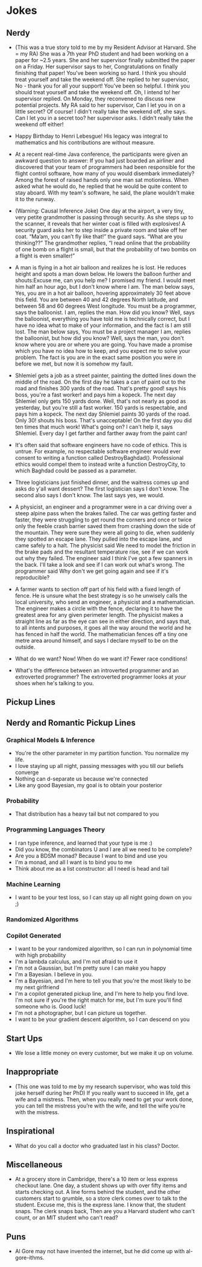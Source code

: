 # Jokes

## Nerdy

- (This was a true story told to me by my Resident Advisor at Harvard. She = my RA) She was a 7th year
  PhD student and had been working on a paper for ~2.5 years. She and her supervisor finally submitted
  the paper on a Friday. Her supervisor says to her, Congratulations on finally finishing that paper!
  You've been working so hard. I think you should treat yourself and take the weekend off. She replied
  to her supervisor, No - thank you for all your support! You've been so helpful. I think you should
  treat yourself and take the weekend off. Oh, I intend to! her supervisor replied. On Monday, they
  reconvened to discuss new potential projects. My RA said to her supervisor, Can I let you in on a
  little secret? Of course! I didn't really take the weekend off, she says. Can I let you in
  a secret too? her supervisor asks. I didn't really take the weekend off either!

- Happy Birthday to Henri Lebesgue! His legacy was integral to mathematics and his contributions 
  are without measure.

- At a recent real-time Java conference, the participants were given an awkward question to answer: 
  If you had just boarded an airliner and discovered that your team of programmers had been responsible
  for the flight control software, how many of you would disembark immediately? Among the forest of 
  raised hands only one man sat motionless. When asked what he would do, he replied that he would be 
  quite content to stay aboard. With my team's software, he said, the plane wouldn't make it to 
  the runway.


- (Warning: Causal Inference Joke) One day at the airport, a very tiny, very petite grandmother is passing through security. As she steps up
  to the scanner, it reveals that her winter coat is filled with explosives! A security guard asks her to
  step inside a private room and take off her coat. “Ma’am, you can’t fly like that!” the guard says.
  “What are you thinking??” The grandmother replies, “I read online that the probability of one bomb on a
  flight is small, but that the probability of two bombs on a flight is even smaller!”
  
- A man is flying in a hot air balloon and realizes he is lost. He reduces height and spots a man down below.
  He lowers the balloon further and shouts:Excuse me, can you help me? I promised my friend. I would meet him
  half an hour ago, but I don't know where I am. The man below says, Yes, you are in a hot air balloon, hovering approximately 30 feet above this field. You are between 40 and 42 degrees North latitude, and between 58 and 60 degrees West longitude. You must be a programmer, says the balloonist.
  I am, replies the man. How did you know?
  Well, says the balloonist, everything you have told me is technically correct, but I have no idea what to make of your information, and the fact is I am still lost.
  The man below says, You must be a project manager
  I am, replies the balloonist, but how did you know?
  Well, says the man, you don't know where you are or where you are going. You have made a promise which you have no idea how to keep, and you expect me to solve your problem. The fact is you are in the exact same position you were in before we met, but now it is somehow my fault.
  
- Shlemiel gets a job as a street painter, painting the dotted lines down the middle of the road. On the first day he takes a can of paint out to the road and finishes 300 yards of the road. That's pretty good! says his boss, you're a fast worker! and pays him a kopeck.
  The next day Shlemiel only gets 150 yards done. Well, that's not nearly as good as yesterday, but you're still a fast worker. 150 yards is respectable, and pays him a kopeck.
  The next day Shlemiel paints 30 yards of the road. Only 30! shouts his boss. That's unacceptable! On the first day you did ten times that much work! What's going on? I can't help it, says Shlemiel. Every day I get farther and farther away from the paint can!

-  It's often said that software engineers have no code of ethics. This is untrue. For example, no respectable software
   engineer would ever consent to writing a function called DestroyBaghdad(). Professional ethics would compel them to instead write a function DestroyCity, to which Baghdad could be passed as a parameter.

- Three logisticians just finished dinner, and the waitress comes up and asks do y'all want dessert?
  The first logistician says I don't know. The second also says I don't know. The last says yes, we would.

-  A physicist, an engineer and a programmer were in a car driving over a steep alpine pass when the brakes failed.
   The car was getting faster and faster, they were struggling to get round the corners and once or twice only the
   feeble crash barrier saved them from crashing down the side of the mountain. They were sure they were all going to die, when suddenly they spotted an escape lane. They pulled into the escape lane, and came safely to a halt. The physicist said We need to model the friction in the brake pads and the resultant temperature rise, see if we can work out why they failed. The engineer said I think I've got a few spanners in the back. I'll take a look and see if I can work out what's wrong. The programmer said Why don't we get going again and see if it's reproducible?

- A farmer wants to section off part of his field with a fixed length of fence. He is unsure what the best strategy is so he unwisely calls the local university, who send an engineer, a physicist and a mathematician.
  The engineer makes a circle with the fence, declaring it to have the greatest area for any given perimeter length.
  The physicist makes a straight line as far as the eye can see in either direction, and says that, to all intents and purposes, it goes all the way around the world and he has fenced in half the world.
  The mathematician fences off a tiny one metre area around himself, and says I declare myself to be on the outside.

- What do we want?
Now!
When do we want it?
Fewer race conditions!

- What's the difference between an introverted programmer and an extroverted programmer?
  The extroverted programmer looks at *your* shoes when he's talking to you.

## Pickup Lines


## Nerdy and Romantic Pickup Lines

### Graphical Models & Inference 

- You're the other parameter in my partition function. You normalize my life.
- I love staying up all night, passing messages with you till our beliefs converge
- Nothing can d-separate us because we're connected
- Like any good Bayesian, my goal is to obtain your posterior

### Probability

- That distribution has a heavy tail but not compared to you

### Programming Languages Theory

- I ran type inference, and learned that your type is me :)
- Did you know, the combinators U and I are all we need to be complete?
- Are you a BDSM monad? Because I want to bind and use you
- I'm a monad, and all I want is to bind you to me
- Think about me as a list constructor: all I need is head and tail

### Machine Learning
 
- I want to be your test loss, so I can stay up all night going down on you ;)

### Randomized Algorithms

### Copilot Generated

- I want to be your randomized algorithm, so I can run in polynomial time with high probability
- I'm a lambda calculus, and I'm not afraid to use it
- I'm not a Gaussian, but I'm pretty sure I can make you happy
- I'm a Bayesian. I believe in you.
- I'm a Bayesian, and I'm here to tell you that you're the most likely to be my next girlfriend
- I'm a copilot generated pickup line, and I'm here to help you find love. I'm not sure if you're the right match for me, but I'm sure you'll find someone who is. Good luck!
- I'm not a photographer, but I can picture us together.
- I want to be your gradient descent algorithm, so I can descend on you

## Start Ups

- We lose a little money on every customer, but we make it up on volume.

## Inappropriate

- (This one was told to me by my research supervisor, who was told this joke herself during her PhD)
  If you really want to succeed in life, get a wife and a mistress. Then, when you really need to get your
  work done, you can tell the mistress you’re with the wife, and tell the wife you’re with the mistress.

## Inspirational

- What do you call a doctor who graduated last in his class? Doctor.

## Miscellaneous

- At a grocery store in Cambridge, there's a 10 item or less express checkout lane. One day, a student
  shows up with over fifty items and starts checking out. A line forms behind the student, and the
  other customers start to grumble, so a store clerk comes over to talk to the student. Excuse me,
  this is the express lane. I know that, the student snaps. The clerk snaps back, Then are you
  a Harvard student who can't count, or an MIT student who can't read?
  

## Puns

-  Al Gore may not have invented the internet, but he did come up with al-gore-ithms.
